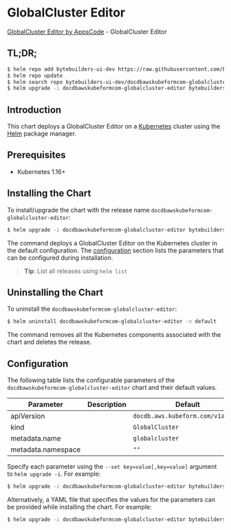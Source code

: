 # GlobalCluster Editor

[GlobalCluster Editor by AppsCode](https://byte.builders) - GlobalCluster Editor

## TL;DR;

```bash
$ helm repo add bytebuilders-ui-dev https://raw.githubusercontent.com/bytebuilders/ui-wizards/
$ helm repo update
$ helm search repo bytebuilders-ui-dev/docdbawskubeformcom-globalcluster-editor --version=v0.4.17
$ helm upgrade -i docdbawskubeformcom-globalcluster-editor bytebuilders-ui-dev/docdbawskubeformcom-globalcluster-editor -n default --create-namespace --version=v0.4.17
```

## Introduction

This chart deploys a GlobalCluster Editor on a [Kubernetes](http://kubernetes.io) cluster using the [Helm](https://helm.sh) package manager.

## Prerequisites

- Kubernetes 1.16+

## Installing the Chart

To install/upgrade the chart with the release name `docdbawskubeformcom-globalcluster-editor`:

```bash
$ helm upgrade -i docdbawskubeformcom-globalcluster-editor bytebuilders-ui-dev/docdbawskubeformcom-globalcluster-editor -n default --create-namespace --version=v0.4.17
```

The command deploys a GlobalCluster Editor on the Kubernetes cluster in the default configuration. The [configuration](#configuration) section lists the parameters that can be configured during installation.

> **Tip**: List all releases using `helm list`

## Uninstalling the Chart

To uninstall the `docdbawskubeformcom-globalcluster-editor`:

```bash
$ helm uninstall docdbawskubeformcom-globalcluster-editor -n default
```

The command removes all the Kubernetes components associated with the chart and deletes the release.

## Configuration

The following table lists the configurable parameters of the `docdbawskubeformcom-globalcluster-editor` chart and their default values.

|     Parameter      | Description |                   Default                    |
|--------------------|-------------|----------------------------------------------|
| apiVersion         |             | <code>docdb.aws.kubeform.com/v1alpha1</code> |
| kind               |             | <code>GlobalCluster</code>                   |
| metadata.name      |             | <code>globalcluster</code>                   |
| metadata.namespace |             | <code>""</code>                              |


Specify each parameter using the `--set key=value[,key=value]` argument to `helm upgrade -i`. For example:

```bash
$ helm upgrade -i docdbawskubeformcom-globalcluster-editor bytebuilders-ui-dev/docdbawskubeformcom-globalcluster-editor -n default --create-namespace --version=v0.4.17 --set apiVersion=docdb.aws.kubeform.com/v1alpha1
```

Alternatively, a YAML file that specifies the values for the parameters can be provided while
installing the chart. For example:

```bash
$ helm upgrade -i docdbawskubeformcom-globalcluster-editor bytebuilders-ui-dev/docdbawskubeformcom-globalcluster-editor -n default --create-namespace --version=v0.4.17 --values values.yaml
```
